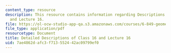 ```yaml
---
content_type: resource
description: This resource contains information regarding Descriptions of Class 16
  and Lecture 16.
file: https://ol-ocw-studio-app-qa.s3.amazonaws.com/courses/6-849-geometric-folding-algorithms-linkages-origami-polyhedra-fall-2012/7ae4862dafc3f713552442ac09799ef0_MIT6_849F12_desc16.pdf
file_type: application/pdf
resourcetype: Document
title: Detailed Descriptions of Class 16 and Lecture 16
uid: 7ae4862d-afc3-f713-5524-42ac09799ef0
---
```

